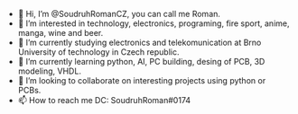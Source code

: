 - 👋 Hi, I’m @SoudruhRomanCZ, you can call me Roman.
- 👀 I’m interested in technology, electronics, programing, fire sport, anime, manga, wine and beer.
- 🌱 I’m currently studying electronics and telekomunication at Brno University of technology in Czech republic. 
- 🌱 I’m currently learning python, AI, PC building, desing of PCB, 3D modeling, VHDL.
- 💞️ I’m looking to collaborate on interesting projects using python or PCBs.
- 📫 How to reach me DC: SoudruhRoman#0174

